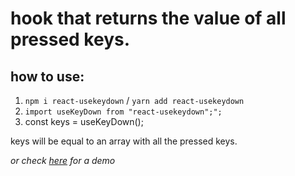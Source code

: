 # hook that returns the value of all pressed keys.

## how to use:

1. `npm i react-usekeydown` / `yarn add react-usekeydown`
2. `import useKeyDown from "react-usekeydown";";`
3. const keys = useKeyDown();

keys will be equal to an array with all the pressed keys.

_or check [here](https://codesandbox.io/s/y0lxjr6j59) for a demo_
